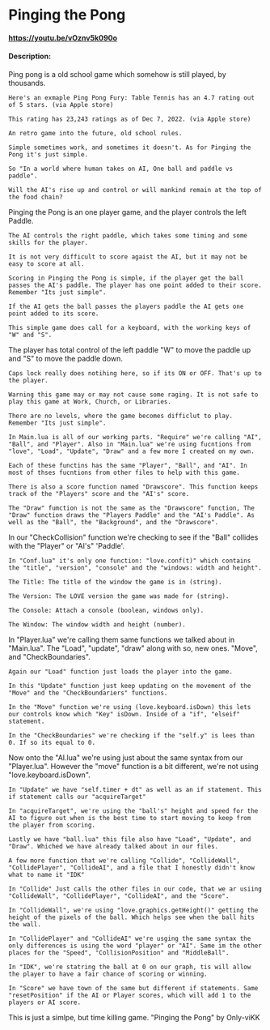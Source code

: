 # Pinging the Pong

#### https://youtu.be/vOznv5k090o

#### Description:

Ping pong is a old school game which somehow is still played, by thousands.

    Here's an exmaple Ping Pong Fury: Table Tennis has an 4.7 rating out of 5 stars. (via Apple store)

    This rating has 23,243 ratings as of Dec 7, 2022. (via Apple store)

    An retro game into the future, old school rules.

    Simple sometimes work, and sometimes it doesn't. As for Pinging the Pong it's just simple.

    So "In a world where human takes on AI, One ball and paddle vs paddle".

    Will the AI's rise up and control or will mankind remain at the top of the food chain?


Pinging the Pong is an one player game, and the player controls the left Paddle.

    The AI controls the right paddle, which takes some timing and some skills for the player.

    It is not very difficult to score agaist the AI, but it may not be easy to score at all.

    Scoring in Pinging the Pong is simple, if the player get the ball passes the AI's paddle. The player has one point added to their score. Remember "Its just simple".

    If the AI gets the ball passes the players paddle the AI gets one point added to its score.

    This simple game does call for a keyboard, with the working keys of "W" and "S".


The player has total control of the left paddle "W" to move the paddle up and "S" to move the paddle down.

    Caps lock really does notihing here, so if its ON or OFF. That's up to the player.

    Warning this game may or may not cause some raging. It is not safe to play this game at Work, Church, or Libraries.

    There are no levels, where the game becomes difficlut to play. Remember "Its just simple".

    In Main.lua is all of our working parts. "Require" we're calling "AI", "Ball", and "Player". Also in "Main.lua" we're using fucntions from "love", "Load", "Update", "Draw" and a few more I created on my own.

    Each of these functins has the same "Player", "Ball", and "AI". In most of thses fucntions from other files to help with this game.

    There is also a score function named "Drawscore". This function keeps track of the "Players" score and the "AI's" score.

    The "Draw" fumction is not the same as the "Drawscore" function, The "Draw" function draws the "Players Paddle" and the "AI's Paddle". As well as the "Ball", the "Background", and the "Drawscore".


In our "CheckCollision" function we're checking to see if the "Ball" collides with the "Player" or "AI's" 'Paddle'.

    In "Conf.lua" it's only one function: "love.conf(t)" which contains the "title", "version", "console" and the "windows: width and height".

    The Title: The title of the window the game is in (string).

    The Version: The LOVE version the game was made for (string).

    The Console: Attach a console (boolean, windows only).

    The Window: The window width and height (number).


In "Player.lua" we're calling them same functions we talked about in "Main.lua". The "Load", "update", "draw" along with so, new ones. "Move", and "CheckBoundaries".

    Again our "Load" function just loads the player into the game.

    In this "Update" function just keep updating on the movement of the "Move" and the "CheckBoundariers" functions.

    In the "Move" function we're using (love.keyboard.isDown) this lets our controls know which "Key" isDown. Inside of a "if", "elseif" statement.

    In the "CheckBoundaries" we're checking if the "self.y" is lees than 0. If so its equal to 0.

Now onto the "AI.lua" we're using just about the same syntax from our "Player.lua". However the "move" function is a bit different, we're not using "love.keyboard.isDown".

    In "Update" we have "self.timer + dt" as well as an if statement. This if statement calls our "acquireTarget"

    In "acquireTarget", we're using the "ball's" height and speed for the AI to figure out when is the best time to start moving to keep from the player from scoring.

    Lastly we have "ball.lua" this file also have "Load", "Update", and "Draw". Whiched we have already talked about in our files.

    A few more function that we're calling "Collide", "CollideWall", "CollidePlayer", "CollideAI", and a file that I honestly didn't know what to name it "IDK"

    In "Collide" Just calls the other files in our code, that we ar usiing "CollideWall", "CollidePlayer", "CollideAI", and the "Score".

    In "CollideWall", we're using "love.graphics.getHeight()" getting the height of the pixels of the ball. Which helps see when the ball hits the wall.

    In "CollidePlayer" and "CollideAI" we're usging the same syntax the only differences is using the word "player" or "AI". Same im the other places for the "Speed", "CollisionPosition" and "MiddleBall".

    In "IDK", we're statring the ball at 0 on our graph, tis will allow the player to have a fair chance of scoring or winning.

    In "Score" we have town of the same but different if statements. Same "resetPosition" if the AI or Player scores, which will add 1 to the players or AI score.

This is just a simlpe, but time killing game. "Pinging the Pong" by Only-viKK
